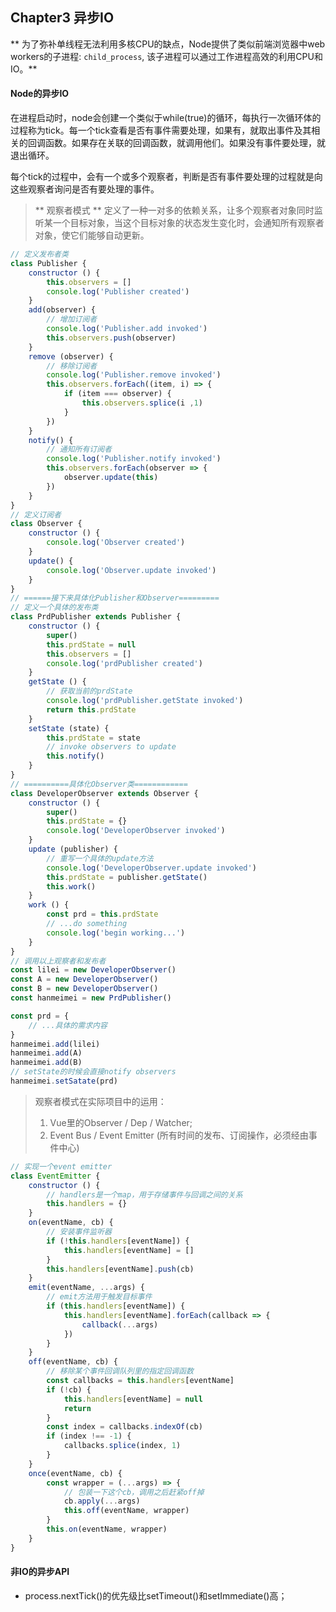 ## Chapter3 异步IO
** 为了弥补单线程无法利用多核CPU的缺点，Node提供了类似前端浏览器中web workers的子进程: `child_process`, 该子进程可以通过工作进程高效的利用CPU和IO。**

#### Node的异步IO
在进程启动时，node会创建一个类似于while(true)的循环，每执行一次循环体的过程称为tick。每一个tick查看是否有事件需要处理，如果有，就取出事件及其相关的回调函数。如果存在关联的回调函数，就调用他们。如果没有事件要处理，就退出循环。

每个tick的过程中，会有一个或多个观察者，判断是否有事件要处理的过程就是向这些观察者询问是否有要处理的事件。

> ** 观察者模式 **
> 定义了一种一对多的依赖关系，让多个观察者对象同时监听某一个目标对象，当这个目标对象的状态发生变化时，会通知所有观察者对象，使它们能够自动更新。
```javascript
// 定义发布者类
class Publisher {
    constructor () {
        this.observers = []
        console.log('Publisher created')
    }
    add(observer) {
        // 增加订阅者
        console.log('Publisher.add invoked')
        this.observers.push(observer)
    }
    remove (observer) {
        // 移除订阅者
        console.log('Publisher.remove invoked')
        this.observers.forEach((item, i) => {
            if (item === observer) {
                this.observers.splice(i ,1)
            }
        })
    }
    notify() {
        // 通知所有订阅者
        console.log('Publisher.notify invoked')
        this.observers.forEach(observer => {
            observer.update(this)
        })
    }
}
// 定义订阅者
class Observer {
    constructor () {
        console.log('Observer created')
    }
    update() {
        console.log('Observer.update invoked')
    }
}
// ======接下来具体化Publisher和Observer=========
// 定义一个具体的发布类
class PrdPublisher extends Publisher {
    constructor () {
        super()
        this.prdState = null
        this.observers = []
        console.log('prdPublisher created')
    }
    getState () {
        // 获取当前的prdState
        console.log('prdPublisher.getState invoked')
        return this.prdState
    }
    setState (state) {
        this.prdState = state
        // invoke observers to update
        this.notify()
    }
}
// ==========具体化Observer类============
class DeveloperObserver extends Observer {
    constructor () {
        super()
        this.prdState = {}
        console.log('DeveloperObserver invoked')
    }
    update (publisher) {
        // 重写一个具体的update方法
        console.log('DeveloperObserver.update invoked')
        this.prdState = publisher.getState()
        this.work()
    }
    work () {
        const prd = this.prdState
        // ...do something
        console.log('begin working...')
    }
}
// 调用以上观察者和发布者
const lilei = new DeveloperObserver()
const A = new DeveloperObserver()
const B = new DeveloperObserver()
const hanmeimei = new PrdPublisher()

const prd = {
    // ...具体的需求内容
}
hanmeimei.add(lilei)
hanmeimei.add(A)
hanmeimei.add(B)
// setState的时候会直接notify observers
hanmeimei.setSatate(prd)
```
> 观察者模式在实际项目中的运用：
> 1. Vue里的Observer / Dep / Watcher;
> 2. Event Bus / Event Emitter (所有时间的发布、订阅操作，必须经由事件中心)
```javascript
// 实现一个event emitter
class EventEmitter {
    constructor () {
        // handlers是一个map，用于存储事件与回调之间的关系
        this.handlers = {}
    }
    on(eventName, cb) {
        // 安装事件监听器
        if (!this.handlers[eventName]) {
            this.handlers[eventName] = []
        }
        this.handlers[eventName].push(cb)
    }
    emit(eventName, ...args) {
        // emit方法用于触发目标事件
        if (this.handlers[eventName]) {
            this.handlers[eventName].forEach(callback => {
                callback(...args)
            })
        }
    }
    off(eventName, cb) {
        // 移除某个事件回调队列里的指定回调函数
        const callbacks = this.handlers[eventName]
        if (!cb) {
            this.handlers[eventName] = null
            return
        }
        const index = callbacks.indexOf(cb)
        if (index !== -1) {
            callbacks.splice(index, 1)
        }
    } 
    once(eventName, cb) {
        const wrapper = (...args) => {
            // 包装一下这个cb，调用之后赶紧off掉
            cb.apply(...args)
            this.off(eventName, wrapper)
        }
        this.on(eventName, wrapper)
    }
}
```

#### 非IO的异步API
- process.nextTick()的优先级比setTimeout()和setImmediate()高；
